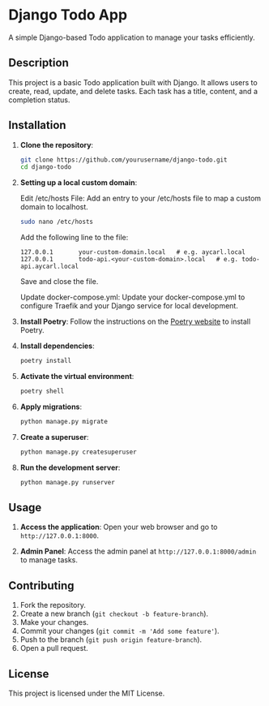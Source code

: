 # Django Todo App

A simple Django-based Todo application to manage your tasks efficiently.

## Description

This project is a basic Todo application built with Django. It allows users to create, read, update, and delete tasks. Each task has a title, content, and a completion status.

## Installation

1. **Clone the repository**:
    ```bash
    git clone https://github.com/yourusername/django-todo.git
    cd django-todo
    ```

2. **Setting up a local custom domain**:

    Edit /etc/hosts File: Add an entry to your /etc/hosts file to map a custom domain to localhost.

    ```bash
    sudo nano /etc/hosts
    ```

    Add the following line to the file:

    ```text
    127.0.0.1       your-custom-domain.local   # e.g. aycarl.local
    127.0.0.1       todo-api.<your-custom-domain>.local   # e.g. todo-api.aycarl.local
    ```

    Save and close the file.

    Update docker-compose.yml: Update your docker-compose.yml to configure Traefik and your Django service for local development.

2. **Install Poetry**:
    Follow the instructions on the [Poetry website](https://python-poetry.org/docs/#installation) to install Poetry.

3. **Install dependencies**:
    ```bash
    poetry install
    ```

4. **Activate the virtual environment**:
    ```bash
    poetry shell
    ```

5. **Apply migrations**:
    ```bash
    python manage.py migrate
    ```

6. **Create a superuser**:
    ```bash
    python manage.py createsuperuser
    ```

7. **Run the development server**:
    ```bash
    python manage.py runserver
    ```

## Usage

1. **Access the application**:
    Open your web browser and go to `http://127.0.0.1:8000`.

2. **Admin Panel**:
    Access the admin panel at `http://127.0.0.1:8000/admin` to manage tasks.

## Contributing

1. Fork the repository.
2. Create a new branch (`git checkout -b feature-branch`).
3. Make your changes.
4. Commit your changes (`git commit -m 'Add some feature'`).
5. Push to the branch (`git push origin feature-branch`).
6. Open a pull request.

## License

This project is licensed under the MIT License.
